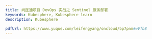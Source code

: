 ```yaml
---
title: 尚医通项目 DevOps 实战之 Sentinel 服务部署
keywords: Kubesphere, Kubesphere learn
description: Kubesphere

pdfUrl: https://www.yuque.com/leifengyang/oncloud/bp7pnm#wVfb8
---
```

